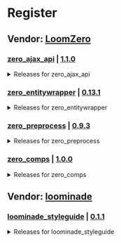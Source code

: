# Register

## Vendor: [LoomZero](https://github.com/LoomZero?tab=repositories)

### [zero_ajax_api](https://github.com/LoomZero/zero_ajax_api) | [1.1.0](https://github.com/LoomZero/zero_ajax_api/releases/tag/1.1.0)
<details><summary>Releases for zero_ajax_api</summary>

- [version 1.1.0 - add `request` method](https://github.com/LoomZero/zero_ajax_api/releases/tag/1.1.0)
- [version 1.0.1 - Support RenderableInterface in render](https://github.com/LoomZero/zero_ajax_api/releases/tag/1.0.1)
- [version 1.0.0 - Update plugin manager](https://github.com/LoomZero/zero_ajax_api/releases/tag/1.0.0)
- [version 0.2.0 - Add updateQuery function](https://github.com/LoomZero/zero_ajax_api/releases/tag/0.2.0)
- [version 0.1.2 - patch render function to consider parameter _format](https://github.com/LoomZero/zero_ajax_api/releases/tag/0.1.2)
- [version 0.1.1](https://github.com/LoomZero/zero_ajax_api/releases/tag/0.1.1)
- [version 0.1.0](https://github.com/LoomZero/zero_ajax_api/releases/tag/0.1.0)

</details>

### [zero_entitywrapper](https://github.com/LoomZero/zero_entitywrapper) | [0.13.1](https://github.com/LoomZero/zero_entitywrapper/releases/tag/0.13.1)
<details><summary>Releases for zero_entitywrapper</summary>

- [version 0.13.1 - Update RenderItemWrapper and deprecation log](https://github.com/LoomZero/zero_entitywrapper/releases/tag/0.13.1)
- [version 0.13.0 - add collection item wrapper functions](https://github.com/LoomZero/zero_entitywrapper/releases/tag/0.13.0)
- [version 0.12.1 - Allow empty fields for media & medias](https://github.com/LoomZero/zero_entitywrapper/releases/tag/0.12.1)
- [version 0.12.0 - Add intern media template](https://github.com/LoomZero/zero_entitywrapper/releases/tag/0.12.0)
- [version 0.11.6 - ViewWrapper::getResultMeta() division by zero](https://github.com/LoomZero/zero_entitywrapper/releases/tag/0.11.6)
- [version 0.11.5 - Fix undefined $wrapper in auto include](https://github.com/LoomZero/zero_entitywrapper/releases/tag/0.11.5)
- [version 0.11.4 - Auto extends trigger error when no extends preprocess](https://github.com/LoomZero/zero_entitywrapper/releases/tag/0.11.4)
- [version 0.11.3 - Update ViewWrapper include](https://github.com/LoomZero/zero_entitywrapper/releases/tag/0.11.3)
- [version 0.11.2 - ViewWrapper parameter $display bug](https://github.com/LoomZero/zero_entitywrapper/releases/tag/0.11.2)
- [version 0.11.1 - patch ignore access for entity and author](https://github.com/LoomZero/zero_entitywrapper/releases/tag/0.11.1)
- [version 0.11.0 - ViewWrapper include by views-view template](https://github.com/LoomZero/zero_entitywrapper/releases/tag/0.11.0)
- [version 0.10.0 - return type self & methods doc & language ViewWrapper support](https://github.com/LoomZero/zero_entitywrapper/releases/tag/0.10.0)
- [version 0.9.6 - language rework](https://github.com/LoomZero/zero_entitywrapper/releases/tag/0.9.6)
- [version 0.9.5 - language support for BaseWrapper and ->render()](https://github.com/LoomZero/zero_entitywrapper/releases/tag/0.9.5)
- [version 0.9.4 - set language support](https://github.com/LoomZero/zero_entitywrapper/releases/tag/0.9.4)
- [version 0.9.3 - Support LinkAttributes](https://github.com/LoomZero/zero_entitywrapper/releases/tag/0.9.3)
- [version 0.9.2 - PHP version and Documentation](https://github.com/LoomZero/zero_entitywrapper/releases/tag/0.9.2)
- [version 0.9.1 - RC version 1](https://github.com/LoomZero/zero_entitywrapper/releases/tag/0.9.1)
- [version 0.9.0 - RC version 1](https://github.com/LoomZero/zero_entitywrapper/releases/tag/0.9.0)
- [version 0.8.0 - Advanced access handling and config](https://github.com/LoomZero/zero_entitywrapper/releases/tag/0.8.0)
- [version 0.7.0 - add Author handling](https://github.com/LoomZero/zero_entitywrapper/releases/tag/0.7.0)
- [version 0.6.0 - Add file handle support](https://github.com/LoomZero/zero_entitywrapper/releases/tag/0.6.0)
- [version 0.5.0](https://github.com/LoomZero/zero_entitywrapper/releases/tag/0.5.0)
- [version 0.4.0](https://github.com/LoomZero/zero_entitywrapper/releases/tag/0.4.0)
- [version 0.3.5](https://github.com/LoomZero/zero_entitywrapper/releases/tag/0.3.5)
- [version 0.3.4](https://github.com/LoomZero/zero_entitywrapper/releases/tag/0.3.4)
- [version 0.3.3](https://github.com/LoomZero/zero_entitywrapper/releases/tag/0.3.3)
- [version 0.3.2](https://github.com/LoomZero/zero_entitywrapper/releases/tag/0.3.2)
- [version 0.3.1](https://github.com/LoomZero/zero_entitywrapper/releases/tag/0.3.1)
- [version 0.3.0](https://github.com/LoomZero/zero_entitywrapper/releases/tag/0.3.0)

</details>

### [zero_preprocess](https://github.com/LoomZero/zero_preprocess) | [0.9.3](https://github.com/LoomZero/zero_preprocess/releases/tag/0.9.3)
<details><summary>Releases for zero_preprocess</summary>

- [version 0.9.3 - Update cookie dependency](https://github.com/LoomZero/zero_preprocess/releases/tag/0.9.3)
- [version 0.9.2 - transition with option initTime](https://github.com/LoomZero/zero_preprocess/releases/tag/0.9.2)
- [version 0.9.1 - Update transitions](https://github.com/LoomZero/zero_preprocess/releases/tag/0.9.1)
- [version 0.9.0 - transitions](https://github.com/LoomZero/zero_preprocess/releases/tag/0.9.0)
- [version 0.8.0 - breaking update `createTemplate`](https://github.com/LoomZero/zero_preprocess/releases/tag/0.8.0)
- [version 0.7.0 - Add theme builder functions](https://github.com/LoomZero/zero_preprocess/releases/tag/0.7.0)
- [version 0.6.1 - Attach function can not use the context](https://github.com/LoomZero/zero_preprocess/releases/tag/0.6.1)
- [version 0.6.0 - add js cookies support for components](https://github.com/LoomZero/zero_preprocess/releases/tag/0.6.0)
- [version 0.5.0 - Update ZeroComponent.js](https://github.com/LoomZero/zero_preprocess/releases/tag/0.5.0)
- [version 0.4.0](https://github.com/LoomZero/zero_preprocess/releases/tag/0.4.0)
- [version 0.3.0](https://github.com/LoomZero/zero_preprocess/releases/tag/0.3.0)
- [version 0.2.0](https://github.com/LoomZero/zero_preprocess/releases/tag/0.2.0)
- [version 0.1.2](https://github.com/LoomZero/zero_preprocess/releases/tag/0.1.2)
- [version 0.0.2](https://github.com/LoomZero/zero_preprocess/releases/tag/0.0.2)
- [version 0.0.1](https://github.com/LoomZero/zero_preprocess/releases/tag/0.0.1)

</details>

### [zero_comps](https://github.com/LoomZero/zero_comps) | [1.0.0](https://github.com/LoomZero/zero_comps/releases/tag/1.0.0)
<details><summary>Releases for zero_comps</summary>

- [version 1.0.0 - first release comp zero-view](https://github.com/LoomZero/zero_comps/releases/tag/1.0.0)

</details>


## Vendor: [loominade](https://github.com/loominade?tab=repositories)

### [loominade_styleguide](https://github.com/loominade/loominade_styleguide) | [0.1.1](https://github.com/loominade/loominade_styleguide/releases/tag/0.1.1)
<details><summary>Releases for loominade_styleguide</summary>

- [Here we go again](https://github.com/loominade/loominade_styleguide/releases/tag/0.1.1)

</details>

